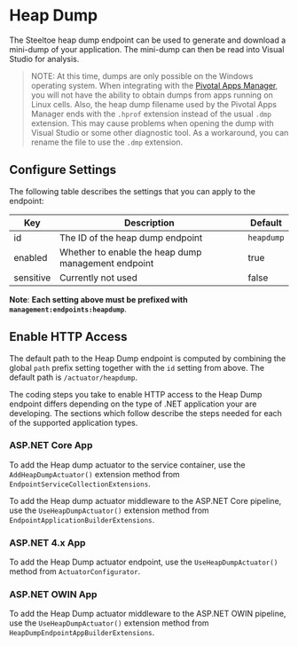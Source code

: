 # Heap Dump

The Steeltoe heap dump endpoint can be used to generate and download a mini-dump of your application. The mini-dump can then be read into Visual Studio for analysis.

>NOTE: At this time, dumps are only possible on the Windows operating system. When integrating with the [Pivotal Apps Manager](https://docs.pivotal.io/pivotalcf/2-0/console/index.html), you will not have the ability to obtain dumps from apps running on Linux cells. Also, the heap dump filename used by the Pivotal Apps Manager ends with the `.hprof` extension instead of the usual `.dmp` extension. This may cause problems when opening the dump with Visual Studio or some other diagnostic tool. As a workaround, you can rename the file to use the `.dmp` extension.

## Configure Settings

The following table describes the settings that you can apply to the endpoint:

|Key|Description|Default|
|---|---|---|
|id|The ID of the heap dump endpoint|`heapdump`|
|enabled|Whether to enable the heap dump management endpoint|true|
|sensitive|Currently not used|false|

**Note**: **Each setting above must be prefixed with `management:endpoints:heapdump`**.

## Enable HTTP Access

The default path to the Heap Dump endpoint is computed by combining the global `path` prefix setting together with the `id` setting from above. The default path is `/actuator/heapdump`.

The coding steps you take to enable HTTP access to the Heap Dump endpoint differs depending on the type of .NET application your are developing.  The sections which follow describe the steps needed for each of the supported application types.

### ASP.NET Core App

To add the Heap dump actuator to the service container, use the `AddHeapDumpActuator()` extension method from `EndpointServiceCollectionExtensions`.

To add the Heap dump actuator middleware to the ASP.NET Core pipeline, use the `UseHeapDumpActuator()` extension method from `EndpointApplicationBuilderExtensions`.

### ASP.NET 4.x App

To add the Heap Dump actuator endpoint, use the `UseHeapDumpActuator()` method from `ActuatorConfigurator`.

### ASP.NET OWIN App

To add the Heap Dump actuator middleware to the ASP.NET OWIN pipeline, use the `UseHeapDumpActuator()` extension method from `HeapDumpEndpointAppBuilderExtensions`.
